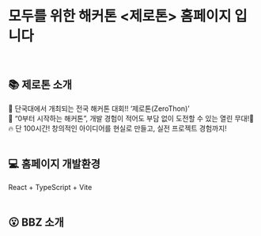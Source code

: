 # 모두를 위한 해커톤 <제로톤> 홈페이지 입니다<br><br> 

## 📚 제로톤 소개 <br>
🚀 단국대에서 개최되는 전국 해커톤 대회!! ‘제로톤(ZeroThon)’ <br>
🎉 “0부터 시작하는 해커톤”, 개발 경험이 적어도 부담 없이 도전할 수 있는 열린 무대!<br>
🔥 단 100시간! 창의적인 아이디어를 현실로 만들고, 실전 프로젝트 경험까지!<br><br> 


## 💻 홈페이지 개발환경 <br>
React + TypeScript + Vite <br><br> 


## 😮 BBZ 소개 <br>

